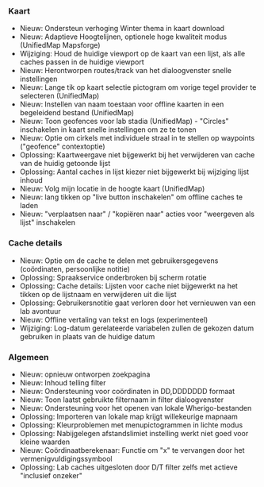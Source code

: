 ### Kaart
- Nieuw: Ondersteun verhoging Winter thema in kaart download
- Nieuw: Adaptieve Hoogtelijnen, optionele hoge kwaliteit modus (UnifiedMap Mapsforge)
- Wijziging: Houd de huidige viewport op de kaart van een lijst, als alle caches passen in de huidige viewport
- Nieuw: Herontworpen routes/track van het dialoogvenster snelle instellingen
- Nieuw: Lange tik op kaart selectie pictogram om vorige tegel provider te selecteren (UnifiedMap)
- Nieuw: Instellen van naam toestaan voor offline kaarten in een begeleidend bestand (UnifiedMap)
- Nieuw: Toon geofences voor lab stadia (UnifiedMap) - "Circles" inschakelen in kaart snelle instellingen om ze te tonen
- Nieuw: Optie om cirkels met individuele straal in te stellen op waypoints ("geofence" contextoptie)
- Oplossing: Kaartweergave niet bijgewerkt bij het verwijderen van cache van de huidig getoonde lijst
- Oplossing: Aantal caches in lijst kiezer niet bijgewerkt bij wijziging lijst inhoud
- Nieuw: Volg mijn locatie in de hoogte kaart (UnifiedMap)
- Nieuw: lang tikken op "live button inschakelen" om offline caches te laden
- Nieuw: "verplaatsen naar" / "kopiëren naar" acties voor "weergeven als lijst" inschakelen

### Cache details
- Nieuw: Optie om de cache te delen met gebruikersgegevens (coördinaten, persoonlijke notitie)
- Oplossing: Spraakservice onderbroken bij scherm rotatie
- Oplossing: Cache details: Lijsten voor cache niet bijgewerkt na het tikken op de lijstnaam en verwijderen uit die lijst
- Oplossing: Gebruikersnotitie gaat verloren door het vernieuwen van een lab avontuur
- Nieuw: Offline vertaling van tekst en logs (experimenteel)
- Wijziging: Log-datum gerelateerde variabelen zullen de gekozen datum gebruiken in plaats van de huidige datum

### Algemeen
- Nieuw: opnieuw ontworpen zoekpagina
- Nieuw: Inhoud telling filter
- Nieuw: Ondersteuning voor coördinaten in DD,DDDDDDD formaat
- Nieuw: Toon laatst gebruikte filternaam in filter dialoogvenster
- Nieuw: Ondersteuning voor het openen van lokale Wherigo-bestanden
- Oplossing: Importeren van lokale map krijgt willekeurige mapnaam
- Oplossing: Kleurproblemen met menupictogrammen in lichte modus
- Oplossing: Nabijgelegen afstandslimiet instelling werkt niet goed voor kleine waarden
- Nieuw: Coördinaatberekenaar: Functie om "x" te vervangen door het vermenigvuldigingssymbool
- Oplossing: Lab caches uitgesloten door D/T filter zelfs met actieve "inclusief onzeker"
